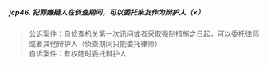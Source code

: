 ##### jcp46. 犯罪嫌疑人在侦查期间，可以委托亲友作为辩护人（×）
>   公诉案件：自侦查机关第一次讯问或者采取强制措施之日起，可以委托律师或者其他辩护人（侦查期间只能委托律师）   
    自诉案件：有权随时委托辩护人   